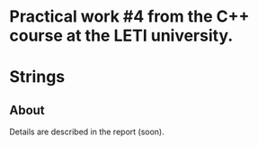 # Practical work #4 from the C++ course at the LETI university.
# Strings

## About
Details are described in the report (soon).